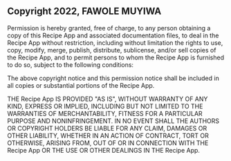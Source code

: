 ## Copyright 2022, FAWOLE MUYIWA

Permission is hereby granted, free of charge, to any person obtaining a copy of this Recipe App and associated documentation files, to deal in the Recipe App without restriction, including without limitation the rights to use, copy, modify, merge, publish, distribute, sublicense, and/or sell copies of the Recipe App, and to permit persons to whom the Recipe App is furnished to do so, subject to the following conditions:

The above copyright notice and this permission notice shall be included in all copies or substantial portions of the Recipe App.

THE Recipe App IS PROVIDED "AS IS", WITHOUT WARRANTY OF ANY KIND, EXPRESS OR IMPLIED, INCLUDING BUT NOT LIMITED TO THE WARRANTIES OF MERCHANTABILITY, FITNESS FOR A PARTICULAR PURPOSE AND NONINFRINGEMENT. IN NO EVENT SHALL THE AUTHORS OR COPYRIGHT HOLDERS BE LIABLE FOR ANY CLAIM, DAMAGES OR OTHER LIABILITY, WHETHER IN AN ACTION OF CONTRACT, TORT OR OTHERWISE, ARISING FROM, OUT OF OR IN CONNECTION WITH THE Recipe App OR THE USE OR OTHER DEALINGS IN THE Recipe App.